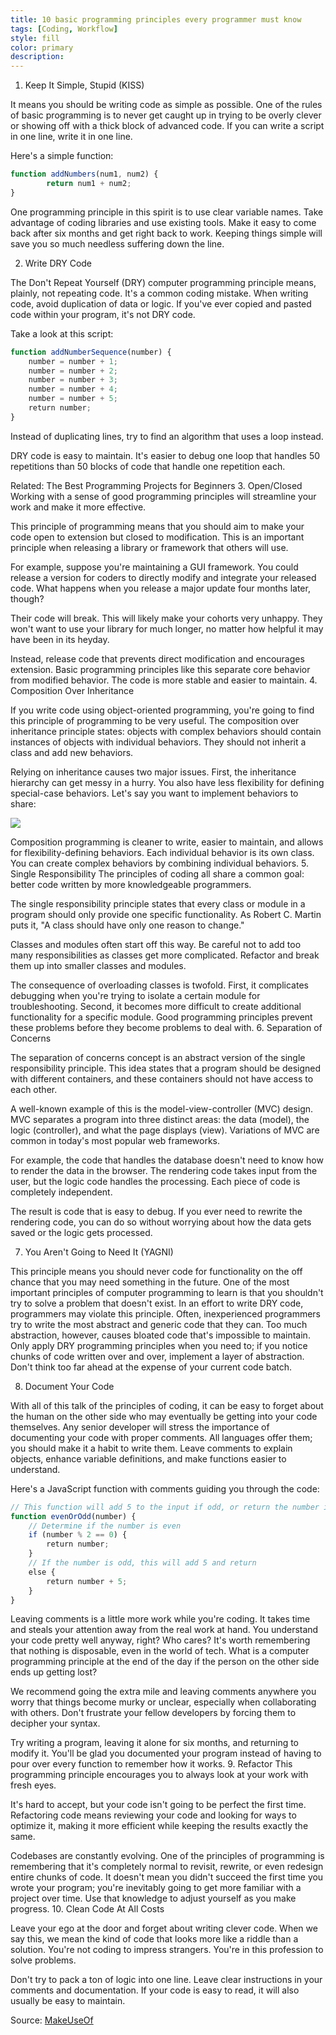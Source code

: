 ```yaml
---
title: 10 basic programming principles every programmer must know
tags: [Coding, Workflow]
style: fill
color: primary
description: 
---
```


1. Keep It Simple, Stupid (KISS)

It means you should be writing code as simple as possible. One of the rules of basic programming is to never get caught up in trying to be overly clever or showing off with a thick block of advanced code. If you can write a script in one line, write it in one line.

Here's a simple function:

```js 
function addNumbers(num1, num2) {
        return num1 + num2;
}
```

One programming principle in this spirit is to use clear variable names. Take advantage of coding libraries and use existing tools. Make it easy to come back after six months and get right back to work. Keeping things simple will save you so much needless suffering down the line.

2. Write DRY Code

The Don't Repeat Yourself (DRY) computer programming principle means, plainly, not repeating code. It's a common coding mistake. When writing code, avoid duplication of data or logic. If you've ever copied and pasted code within your program, it's not DRY code.

Take a look at this script:

```js
function addNumberSequence(number) {
    number = number + 1;
    number = number + 2;
    number = number + 3;
    number = number + 4;
    number = number + 5;
    return number;
}
```

Instead of duplicating lines, try to find an algorithm that uses a loop instead.

DRY code is easy to maintain. It's easier to debug one loop that handles 50 repetitions than 50 blocks of code that handle one repetition each.

Related:
The Best Programming Projects for Beginners
3. Open/Closed
Working with a sense of good programming principles will streamline your work and make it more effective.

This principle of programming means that you should aim to make your code open to extension but closed to modification. This is an important principle when releasing a library or framework that others will use.

For example, suppose you're maintaining a GUI framework. You could release a version for coders to directly modify and integrate your released code. What happens when you release a major update four months later, though?

Their code will break. This will likely make your cohorts very unhappy. They won't want to use your library for much longer, no matter how helpful it may have been in its heyday.

Instead, release code that prevents direct modification and encourages extension. Basic programming principles like this separate core behavior from modified behavior. The code is more stable and easier to maintain.
4. Composition Over Inheritance

If you write code using object-oriented programming, you're going to find this principle of programming to be very useful. The composition over inheritance principle states: objects with complex behaviors should contain instances of objects with individual behaviors. They should not inherit a class and add new behaviors.

Relying on inheritance causes two major issues. First, the inheritance hierarchy can get messy in a hurry. You also have less flexibility for defining special-case behaviors. Let's say you want to implement behaviors to share:

![](https://static1.makeuseofimages.com/wordpress/wp-content/uploads/2021/09/principle-of-programming.png?q=50&fit=crop&w=943&dpr=1.5)


Composition programming is cleaner to write, easier to maintain, and allows for flexibility-defining behaviors. Each individual behavior is its own class. You can create complex behaviors by combining individual behaviors.
5. Single Responsibility
The principles of coding all share a common goal: better code written by more knowledgeable programmers.

The single responsibility principle states that every class or module in a program should only provide one specific functionality. As Robert C. Martin puts it, "A class should have only one reason to change."

Classes and modules often start off this way. Be careful not to add too many responsibilities as classes get more complicated. Refactor and break them up into smaller classes and modules.

The consequence of overloading classes is twofold. First, it complicates debugging when you're trying to isolate a certain module for troubleshooting. Second, it becomes more difficult to create additional functionality for a specific module. Good programming principles prevent these problems before they become problems to deal with.
6. Separation of Concerns

The separation of concerns concept is an abstract version of the single responsibility principle. This idea states that a program should be designed with different containers, and these containers should not have access to each other.

A well-known example of this is the model-view-controller (MVC) design. MVC separates a program into three distinct areas: the data (model), the logic (controller), and what the page displays (view). Variations of MVC are common in today's most popular web frameworks.

For example, the code that handles the database doesn't need to know how to render the data in the browser. The rendering code takes input from the user, but the logic code handles the processing. Each piece of code is completely independent.

The result is code that is easy to debug. If you ever need to rewrite the rendering code, you can do so without worrying about how the data gets saved or the logic gets processed.

7. You Aren't Going to Need It (YAGNI)

This principle means you should never code for functionality on the off chance that you may need something in the future. One of the most important principles of computer programming to learn is that you shouldn't try to solve a problem that doesn't exist.
In an effort to write DRY code, programmers may violate this principle. Often, inexperienced programmers try to write the most abstract and generic code that they can. Too much abstraction, however, causes bloated code that's impossible to maintain.
Only apply DRY programming principles when you need to; if you notice chunks of code written over and over, implement a layer of abstraction. Don't think too far ahead at the expense of your current code batch.

8. Document Your Code

With all of this talk of the principles of coding, it can be easy to forget about the human on the other side who may eventually be getting into your code themselves.
Any senior developer will stress the importance of documenting your code with proper comments. All languages offer them; you should make it a habit to write them. Leave comments to explain objects, enhance variable definitions, and make functions easier to understand.

Here's a JavaScript function with comments guiding you through the code:

```js
// This function will add 5 to the input if odd, or return the number if even
function evenOrOdd(number) {
    // Determine if the number is even
    if (number % 2 == 0) {
        return number;
    }
    // If the number is odd, this will add 5 and return 
    else {
        return number + 5;
    }
}
```

Leaving comments is a little more work while you're coding. It takes time and steals your attention away from the real work at hand. You understand your code pretty well anyway, right? Who cares? It's worth remembering that nothing is disposable, even in the world of tech. What is a computer programming principle at the end of the day if the person on the other side ends up getting lost?

We recommend going the extra mile and leaving comments anywhere you worry that things become murky or unclear, especially when collaborating with others. Don't frustrate your fellow developers by forcing them to decipher your syntax.

Try writing a program, leaving it alone for six months, and returning to modify it. You'll be glad you documented your program instead of having to pour over every function to remember how it works.
9. Refactor
This programming principle encourages you to always look at your work with fresh eyes.

It's hard to accept, but your code isn't going to be perfect the first time. Refactoring code means reviewing your code and looking for ways to optimize it, making it more efficient while keeping the results exactly the same.

Codebases are constantly evolving. One of the principles of programming is remembering that it's completely normal to revisit, rewrite, or even redesign entire chunks of code. It doesn't mean you didn't succeed the first time you wrote your program; you're inevitably going to get more familiar with a project over time. Use that knowledge to adjust yourself as you make progress.
10. Clean Code At All Costs

Leave your ego at the door and forget about writing clever code. When we say this, we mean the kind of code that looks more like a riddle than a solution. You're not coding to impress strangers. You're in this profession to solve problems.

Don't try to pack a ton of logic into one line. Leave clear instructions in your comments and documentation. If your code is easy to read, it will also usually be easy to maintain.

Source: [MakeUseOf](https://www.makeuseof.com/tag/basic-programming-principles/)